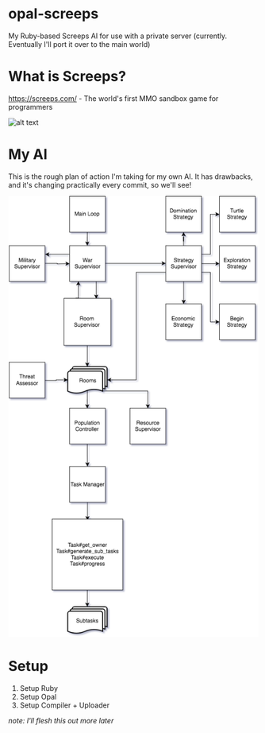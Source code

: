 # opal-screeps
My Ruby-based Screeps AI for use with a private server (currently. Eventually I'll port it over to the main world)

# What is Screeps?

https://screeps.com/ - The world's first MMO sandbox game for programmers

![alt text](https://screeps.com/img/world-background.png "Screeps World Background")

# My AI

This is the rough plan of action I'm taking for my own AI. It has drawbacks, and it's changing practically every commit, so we'll see!

![rough plan](rough_plan.png)

# Setup

1. Setup Ruby
1. Setup Opal
1. Setup Compiler + Uploader

_note: I'll flesh this out more later_
